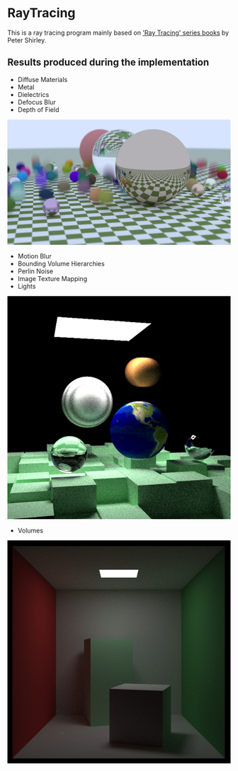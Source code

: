 # RayTracing

This is a ray tracing program mainly based on ['Ray Tracing' series books](https://raytracing.github.io/) by Peter Shirley.

## Results produced during the implementation

+ Diffuse Materials
+ Metal
+ Dielectrics
+ Defocus Blur
+ Depth of Field

![Result 1](https://github.com/Hebella/RayTracing/blob/main/Results/Result%201.png)

+ Motion Blur
+ Bounding Volume Hierarchies
+ Perlin Noise
+ Image Texture Mapping
+ Lights

![Result 2](https://github.com/Hebella/RayTracing/blob/main/Results/Result%202.png)

+ Volumes

![Result 3](https://github.com/Hebella/RayTracing/blob/main/Results/Result%203.png)

